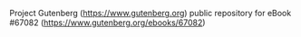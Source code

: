 Project Gutenberg (https://www.gutenberg.org) public repository for
eBook #67082 (https://www.gutenberg.org/ebooks/67082)

